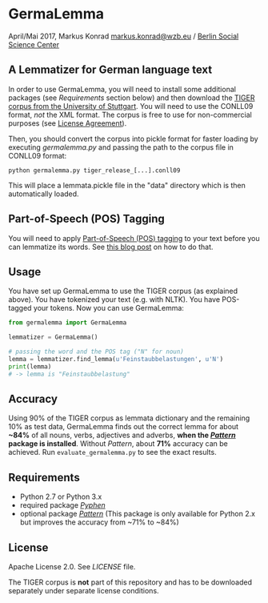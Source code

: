 # GermaLemma

April/Mai 2017, Markus Konrad <markus.konrad@wzb.eu> / [Berlin Social Science Center](https://www.wzb.eu/en)

## A Lemmatizer for German language text

In order to use GermaLemma, you will need to install some additional packages (see *Requirements* section below) and then download the [TIGER corpus from the University of Stuttgart](http://www.ims.uni-stuttgart.de/forschung/ressourcen/korpora/tiger.html). You will need to use the CONLL09 format, *not* the XML format.
The corpus is free to use for non-commercial purposes (see [License Agreement](http://www.ims.uni-stuttgart.de/forschung/ressourcen/korpora/TIGERCorpus/license/htmlicense.html)).

Then, you should convert the corpus into pickle format for faster loading by executing *germalemma.py* and passing the path to the corpus file in CONLL09 format:

```
python germalemma.py tiger_release_[...].conll09
```

This will place a lemmata.pickle file in the "data" directory which is then automatically loaded.

## Part-of-Speech (POS) Tagging

You will need to apply [Part-of-Speech (POS) tagging](https://en.wikipedia.org/wiki/Part-of-speech_tagging) to your text before you can lemmatize its words. See [this blog post](https://datascience.blog.wzb.eu/2016/07/13/accurate-part-of-speech-tagging-of-german-texts-with-nltk/) on how to do that.

## Usage

You have set up GermaLemma to use the TIGER corpus (as explained above). You have tokenized your text (e.g. with NLTK). You have POS-tagged your tokens. Now you can use GermaLemma:

```python
from germalemma import GermaLemma

lemmatizer = GermaLemma()

# passing the word and the POS tag ("N" for noun)
lemma = lemmatizer.find_lemma(u'Feinstaubbelastungen', u'N')
print(lemma)
# -> lemma is "Feinstaubbelastung"
```

## Accuracy

Using 90% of the TIGER corpus as lemmata dictionary and the remaining 10% as test data, GermaLemma finds out the correct lemma for about **~84%** of all nouns, verbs, adjectives and adverbs, **when the [*Pattern*](http://www.clips.ua.ac.be/pattern) package is installed**. Without *Pattern*, about **71%** accuracy can be achieved. Run `evaluate_germalemma.py` to see the exact results.

## Requirements

* Python 2.7 or Python 3.x
* required package [*Pyphen*](http://pyphen.org/)
* optional package [*Pattern*](http://www.clips.ua.ac.be/pattern) (This package is only available for Python 2.x but improves the accuracy from ~71% to ~84%)

## License

Apache License 2.0. See *LICENSE* file.

The TIGER corpus is **not** part of this repository and has to be downloaded separately under separate license conditions.
